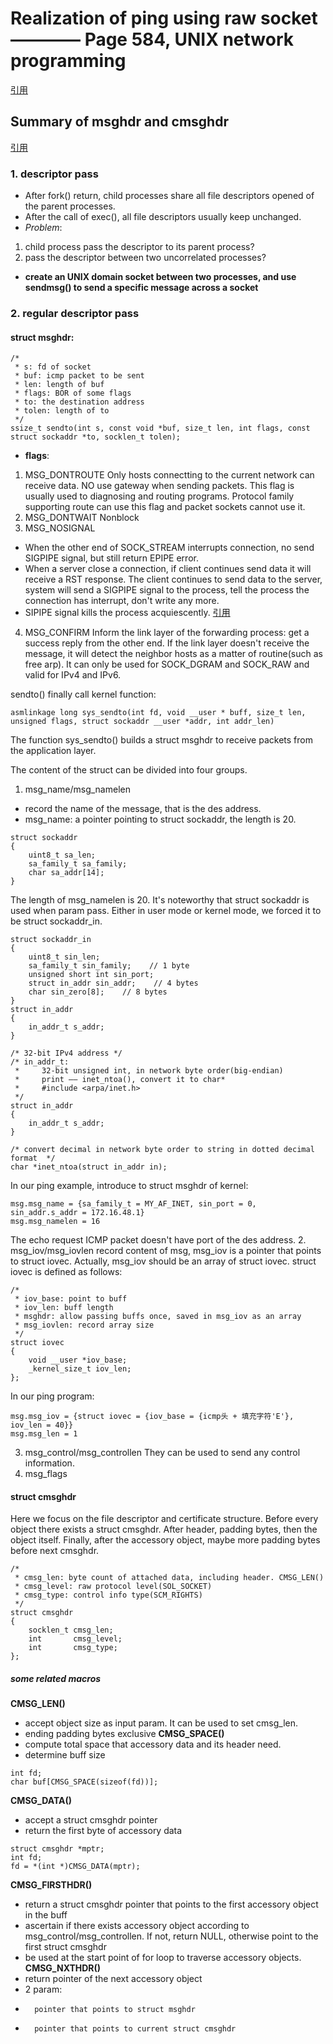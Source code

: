# Realization of ping using raw socket ———— Page 584, UNIX network programming
[引用](https://blog.csdn.net/chenhanzhun/article/details/42080777?utm_source=blogxgwz0)

## Summary of msghdr and cmsghdr
[引用](https://my.oschina.net/NGINX08/blog/114140)
### 1. descriptor pass
- After fork() return, child processes share all file descriptors opened of the parent processes.
- After the call of exec(), all file descriptors usually keep unchanged.
- *Problem*: 
1. child process pass the descriptor to its parent process?
2. pass the descriptor between two uncorrelated processes?
- **create an UNIX domain socket between two processes, and use sendmsg() to send a specific message across a socket** 
### 2. regular descriptor pass
#### struct msghdr:
```
/*
 * s: fd of socket
 * buf: icmp packet to be sent 
 * len: length of buf
 * flags: BOR of some flags
 * to: the destination address 
 * tolen: length of to
 */
ssize_t sendto(int s, const void *buf, size_t len, int flags, const struct sockaddr *to, socklen_t tolen);
```
- **flags**:
1. MSG_DONTROUTE
Only hosts connectting to the current network can receive data. NO use gateway when sending packets. This flag is usually used to diagnosing and routing programs. Protocol family supporting route can use this flag and packet sockets cannot use it.
2. MSG_DONTWAIT
Nonblock
3. MSG_NOSIGNAL 
- When the other end of SOCK_STREAM interrupts connection, no send SIGPIPE signal, but still return EPIPE error.
- When a server close a connection, if client continues send data it will receive a RST response. The client continues to send data to the server, system will send a SIGPIPE signal to the process, tell the process the connection has interrupt, don't write any more.
- SIPIPE signal kills the process acquiescently.
[引用](https://www.cnblogs.com/lit10050528/p/5116566.html)
4. MSG_CONFIRM
Inform the link layer of the forwarding process: get a success reply from the other end. If the link layer doesn't receive the message, it will detect the neighbor hosts as a matter of routine(such as free arp). It can only be used for SOCK_DGRAM and SOCK_RAW and valid for IPv4  and IPv6.

sendto() finally call kernel function:
```
asmlinkage long sys_sendto(int fd, void __user * buff, size_t len, unsigned flags, struct sockaddr __user *addr, int addr_len)
``` 
The function sys_sendto() builds a struct msghdr to receive packets from the application layer.

The content of the struct can be divided into four groups.
1. msg_name/msg_namelen
- record the name of the message, that is the des address.
- msg_name: a pointer pointing to struct sockaddr, the length is 20.
```
struct sockaddr
{
    uint8_t sa_len;
    sa_family_t sa_family;
    char sa_addr[14];
}
```
The length of msg_namelen is 20. It's noteworthy that struct sockaddr is used when param pass. Either in user mode or kernel mode, we forced it to be struct sockaddr_in.
```
struct sockaddr_in
{
    uint8_t sin_len;
    sa_family_t sin_family;    // 1 byte
    unsigned short int sin_port;   
    struct in_addr sin_addr;    // 4 bytes
    char sin_zero[8];    // 8 bytes
}
struct in_addr
{
    in_addr_t s_addr;
}
```
```
/* 32-bit IPv4 address */
/* in_addr_t:
 *     32-bit unsigned int, in network byte order(big-endian)
 *     print —— inet_ntoa(), convert it to char*
 *     #include <arpa/inet.h>		
 */
struct in_addr
{
	in_addr_t s_addr;
}

/* convert decimal in network byte order to string in dotted decimal format  */
char *inet_ntoa(struct in_addr in);
```
In our ping example, introduce to struct msghdr of kernel:
```
msg.msg_name = {sa_family_t = MY_AF_INET, sin_port = 0, sin_addr.s_addr = 172.16.48.1}
msg.msg_namelen = 16
```
The echo request ICMP packet doesn't have port of the des address.
2. msg_iov/msg_iovlen
record content of msg, msg_iov is a pointer that points to struct iovec. Actually, msg_iov should be an array of struct iovec. struct iovec is defined as follows:
```
/*
 * iov_base: point to buff
 * iov_len: buff length
 * msghdr: allow passing buffs once, saved in msg_iov as an array
 * msg_iovlen: record array size
 */
struct iovec
{
	void __user *iov_base;
	_kernel_size_t iov_len;
};
```
In our ping program:
```
msg.msg_iov = {struct iovec = {iov_base = {icmp头 + 填充字符'E'}, iov_len = 40}}
msg.msg_len = 1
```
3. msg_control/msg_controllen
They can be used to send any control information.
4. msg_flags

#### struct cmsghdr
Here we focus on the file descriptor and certificate structure. Before every object there exists a struct cmsghdr. After header, padding bytes, then the object itself. Finally, after the accessory object, maybe more padding bytes before next cmsghdr.

```
/*
 * cmsg_len: byte count of attached data, including header. CMSG_LEN()
 * cmsg_level: raw protocol level(SOL_SOCKET)
 * cmsg_type: control info type(SCM_RIGHTS)
 */
struct cmsghdr
{
	socklen_t cmsg_len;
	int		  cmsg_level;
    int 	  cmsg_type;
};
```
##### some related macros
**CMSG_LEN()**
- accept object size as input param. It can be used to set cmsg_len. 
- ending padding bytes exclusive
**CMSG_SPACE()** 
- compute total space that accessory data and its header need.
- determine buff size
```
int fd;
char buf[CMSG_SPACE(sizeof(fd))];
```
**CMSG_DATA()**
- accept a struct cmsghdr pointer
- return the first byte of accessory data
```
struct cmsghdr *mptr;
int fd;
fd = *(int *)CMSG_DATA(mptr);
```
**CMSG_FIRSTHDR()**
- return a struct cmsghdr pointer that points to the first accessory object in the buff
- ascertain if there exists accessory object according to msg_control/msg_controllen. If not, return NULL, otherwise point to the first struct cmsghdr
- be used at the start point of for loop to traverse accessory objects.
**CMSG_NXTHDR()**
- return pointer of the next accessory object
- 2 param:
-		pointer that points to struct msghdr
-		pointer that points to current struct cmsghdr





